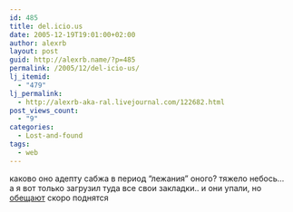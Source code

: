 ```yaml
---
id: 485
title: del.icio.us
date: 2005-12-19T19:01:00+02:00
author: alexrb
layout: post
guid: http://alexrb.name/?p=485
permalink: /2005/12/del-icio-us/
lj_itemid:
  - "479"
lj_permalink:
  - http://alexrb-aka-ral.livejournal.com/122682.html
post_views_count:
  - "9"
categories:
  - Lost-and-found
tags:
  - web
---
```

каково оно адепту сабжа в период &#8220;лежания&#8221; оного? тяжело небось&#8230;  
а я вот только загрузил туда все свои закладки.. и они упали, но <a href="http://blog.del.icio.us/blog/2005/12/continued_hiccu.html" target="_blank">обещают</a> скоро поднятся